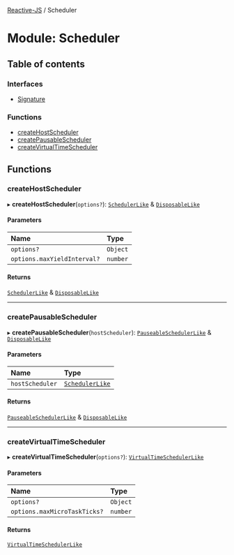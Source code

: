 [Reactive-JS](../README.md) / Scheduler

# Module: Scheduler

## Table of contents

### Interfaces

- [Signature](../interfaces/Scheduler.Signature.md)

### Functions

- [createHostScheduler](Scheduler.md#createhostscheduler)
- [createPausableScheduler](Scheduler.md#createpausablescheduler)
- [createVirtualTimeScheduler](Scheduler.md#createvirtualtimescheduler)

## Functions

### createHostScheduler

▸ **createHostScheduler**(`options?`): [`SchedulerLike`](../interfaces/types.SchedulerLike.md) & [`DisposableLike`](../interfaces/types.DisposableLike.md)

#### Parameters

| Name | Type |
| :------ | :------ |
| `options?` | `Object` |
| `options.maxYieldInterval?` | `number` |

#### Returns

[`SchedulerLike`](../interfaces/types.SchedulerLike.md) & [`DisposableLike`](../interfaces/types.DisposableLike.md)

___

### createPausableScheduler

▸ **createPausableScheduler**(`hostScheduler`): [`PauseableSchedulerLike`](../interfaces/types.PauseableSchedulerLike.md) & [`DisposableLike`](../interfaces/types.DisposableLike.md)

#### Parameters

| Name | Type |
| :------ | :------ |
| `hostScheduler` | [`SchedulerLike`](../interfaces/types.SchedulerLike.md) |

#### Returns

[`PauseableSchedulerLike`](../interfaces/types.PauseableSchedulerLike.md) & [`DisposableLike`](../interfaces/types.DisposableLike.md)

___

### createVirtualTimeScheduler

▸ **createVirtualTimeScheduler**(`options?`): [`VirtualTimeSchedulerLike`](../interfaces/types.VirtualTimeSchedulerLike.md)

#### Parameters

| Name | Type |
| :------ | :------ |
| `options?` | `Object` |
| `options.maxMicroTaskTicks?` | `number` |

#### Returns

[`VirtualTimeSchedulerLike`](../interfaces/types.VirtualTimeSchedulerLike.md)

